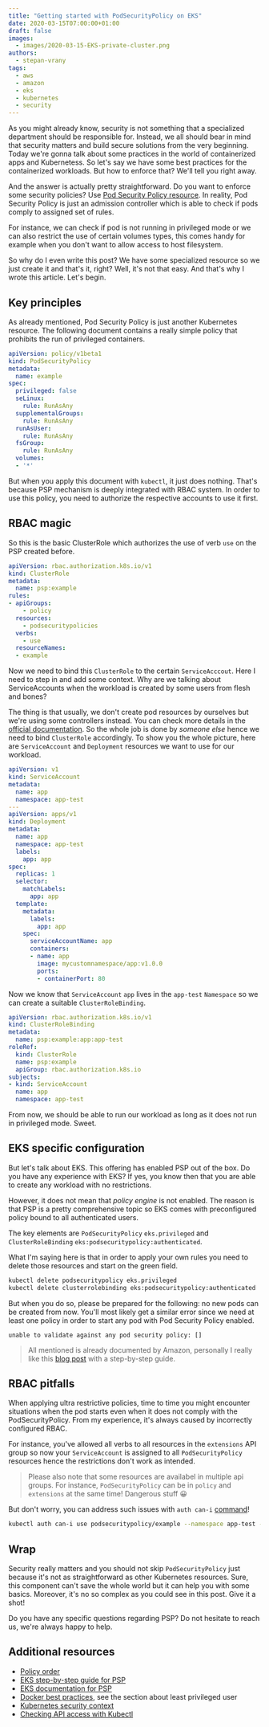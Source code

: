 ```yaml
---
title: "Getting started with PodSecurityPolicy on EKS"
date: 2020-03-15T07:00:00+01:00
draft: false
images:
  - images/2020-03-15-EKS-private-cluster.png
authors:
  - stepan-vrany
tags:
  - aws
  - amazon
  - eks
  - kubernetes
  - security
---
```

As you might already know, security is not something that a specialized department should
be responsible for. Instead, we all should bear in mind that security matters and build
secure solutions from the very beginning. Today we're gonna talk about some practices
in the world of containerized apps and Kubernetess. So let's say we have some best practices
for the containerized workloads. But how to enforce that? We'll tell you right away.
<!--more-->

And the answer is actually pretty straightforward. Do you want to enforce some security policies?
Use [Pod Security Policy resource](https://kubernetes.io/docs/concepts/policy/pod-security-policy/).
In reality, Pod Security Policy is just an admission controller which is able to check if
pods comply to assigned set of rules.

For instance, we can check if pod is not running in privileged mode or we can also restrict
the use of certain volumes types, this comes handy for example when you don't want to
allow access to host filesystem.

So why do I even write this post? We have some specialized resource so we just create it
and that's it, right? Well, it's not that easy. And that's why I wrote this article. Let's begin.

## Key principles

As already mentioned, Pod Security Policy is just another Kubernetes resource.
The following document contains a really simple policy that prohibits the run of
privileged containers. 

```yaml
apiVersion: policy/v1beta1
kind: PodSecurityPolicy
metadata:
  name: example
spec:
  privileged: false
  seLinux:
    rule: RunAsAny
  supplementalGroups:
    rule: RunAsAny
  runAsUser:
    rule: RunAsAny
  fsGroup:
    rule: RunAsAny
  volumes:
  - '*'
```

But when you apply this document with `kubectl`, it just does nothing.
That's because PSP mechanism is deeply integrated with RBAC system.
In order to use this policy, you need to authorize the respective accounts
to use it first.

## RBAC magic

So this is the basic ClusterRole which authorizes the use of verb `use` on
the PSP created before.

```yaml
apiVersion: rbac.authorization.k8s.io/v1
kind: ClusterRole
metadata:
  name: psp:example
rules:
- apiGroups:
    - policy
  resources:
    - podsecuritypolicies
  verbs:
    - use
  resourceNames:
  - example
```

Now we need to bind this `ClusterRole` to the certain `ServiceAcccout`.
Here I need to step in and add some context. Why are we talking about ServiceAccounts
when the workload is created by some users from flesh and bones?

The thing is that usually, we don't create pod resources by ourselves but
we're using some controllers instead. You can check more details in the
[official documentation](https://kubernetes.io/docs/tasks/configure-pod-container/configure-service-account/). So the whole job is done by *someone else* hence
we need to bind `ClusterRole` accordingly. To show you the whole picture,
here are `ServiceAccount` and `Deployment` resources we want to use for our
workload.

```yaml
apiVersion: v1
kind: ServiceAccount
metadata:
  name: app
  namespace: app-test
---
apiVersion: apps/v1
kind: Deployment
metadata:
  name: app
  namespace: app-test
  labels:
    app: app
spec:
  replicas: 1
  selector:
    matchLabels:
      app: app
  template:
    metadata:
      labels:
        app: app
    spec:
      serviceAccountName: app
      containers:
      - name: app
        image: mycustomnamespace/app:v1.0.0
        ports:
        - containerPort: 80
```

Now we know that `ServiceAccount` `app` lives in the `app-test` `Namespace` so
we can create a suitable `ClusterRoleBinding`.

```yaml
apiVersion: rbac.authorization.k8s.io/v1
kind: ClusterRoleBinding
metadata:
  name: psp:example:app:app-test
roleRef:
  kind: ClusterRole
  name: psp:example
  apiGroup: rbac.authorization.k8s.io
subjects:
- kind: ServiceAccount
  name: app
  namespace: app-test
```

From now, we should be able to run our workload as long as it does not run
in privileged mode. Sweet.

## EKS specific configuration

But let's talk about EKS. This offering has enabled PSP out of the box.
Do you have any experience with EKS? If yes, you know then that you are able to
create any workload with no restrictions. 

However, it does not mean that *policy engine* is not enabled. The reason is that
PSP is a pretty comprehensive topic so EKS comes with preconfigured policy
bound to all authenticated users.

The key elements are `PodSecurityPolicy` `eks.privileged` and
`ClusterRoleBinding` `eks:podsecuritypolicy:authenticated`.

What I'm saying here is that in order to apply your own rules you need to delete those
resources and start on the green field.

```bash
kubectl delete podsecuritypolicy eks.privileged
kubectl delete clusterrolebinding eks:podsecuritypolicy:authenticated
```

But when you do so, please be prepared for the following: no new pods can be created
from now. You'll most likely get a similar error since we need at least
one policy in order to start any pod with Pod Security Policy enabled.

```
unable to validate against any pod security policy: []
```

> All mentioned is already documented by Amazon, personally
> I really like this [blog post](https://aws.amazon.com/blogs/opensource/using-pod-security-policies-amazon-eks-clusters/) with a step-by-step guide.

## RBAC pitfalls
When applying ultra restrictive policies, time to time you might encounter situations when
the pod starts even when it does not comply with the PodSecurityPolicy.
From my experience, it's always caused by incorrectly configured RBAC.

For instance, you've allowed all verbs to all resources in the `extensions` API group
so now your `ServiceAccount` is assigned to all `PodSecurityPolicy` resources
hence the restrictions don't work as intended.

> Please also note that some resources are availabel in multiple api groups.
> For instance, `PodSecurityPolicy` can be in `policy` and `extensions` at the same time!
> Dangerous stuff 😀

But don't worry, you can address such issues with `auth can-i` [command](https://kubernetes.io/docs/reference/access-authn-authz/authorization/#checking-api-access)!

```bash
kubectl auth can-i use podsecuritypolicy/example --namespace app-test --as app
```

## Wrap
Security really matters and you should not skip `PodSecurityPolicy`
just because it's not as straightforward as other Kubernetes resources.
Sure, this component can't save the whole world but it can help you with some
basics. Moreover, it's no so complex as you could see in this post. Give it a shot!

Do you have any specific questions regarding PSP? Do not hesitate to reach us,
we're always happy to help.

## Additional resources

- [Policy order](https://kubernetes.io/docs/concepts/policy/pod-security-policy/#policy-order)
- [EKS step-by-step guide for PSP](https://aws.amazon.com/blogs/opensource/using-pod-security-policies-amazon-eks-clusters/)
- [EKS documentation for PSP](https://docs.aws.amazon.com/eks/latest/userguide/pod-security-policy.html)
- [Docker best practices](https://snyk.io/blog/10-docker-image-security-best-practices/), see the section about least privileged user
- [Kubernetes security context](https://kubernetes.io/docs/tasks/configure-pod-container/security-context/)
- [Checking API access with Kubectl](https://kubernetes.io/docs/reference/access-authn-authz/authorization/#checking-api-access)